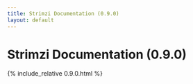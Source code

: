 ```yaml
---
title: Strimzi Documentation (0.9.0)
layout: default
---
```


<h1>Strimzi Documentation (0.9.0)</h1>

{% include_relative 0.9.0.html %}
